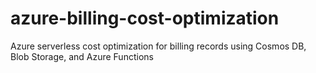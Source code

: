 # azure-billing-cost-optimization
Azure serverless cost optimization for billing records using Cosmos DB, Blob Storage, and Azure Functions
